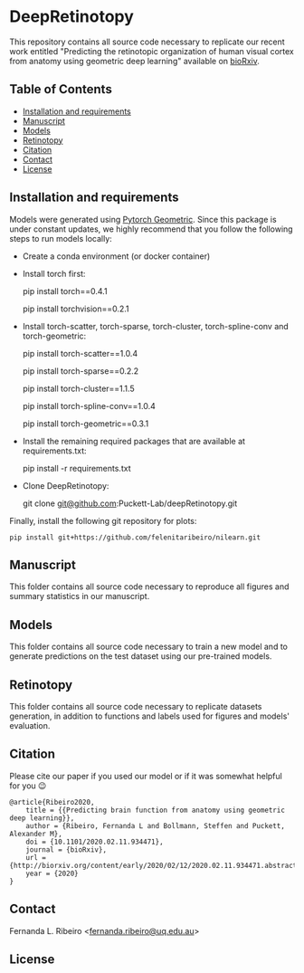 # DeepRetinotopy

This repository contains all source code necessary to replicate our recent work entitled "Predicting the retinotopic organization of human visual cortex from anatomy using geometric deep learning" available on 
 [bioRxiv](https://www.biorxiv.org/content/10.1101/2020.02.11.934471v3).

## Table of Contents
* [Installation and requirements](#installation-and-requirements)
* [Manuscript](#manuscript)
* [Models](#models)
* [Retinotopy](#retinotopy)
* [Citation](#citation)
* [Contact](#contact)
* [License](#license)


## Installation and requirements 

Models were generated using [Pytorch Geometric](https://pytorch-geometric.readthedocs.io/en/latest/). Since this package is under constant updates, we highly recommend that 
you follow the following steps to run models locally:

- Create a conda environment (or docker container)
- Install torch first:
		

    pip install torch==0.4.1    

    pip install torchvision==0.2.1
	
- Install torch-scatter, torch-sparse, torch-cluster, torch-spline-conv and torch-geometric:
	 
	 
	pip install torch-scatter==1.0.4

	pip install torch-sparse==0.2.2

	pip install torch-cluster==1.1.5

	pip install torch-spline-conv==1.0.4

    pip install torch-geometric==0.3.1


- Install the remaining required packages that are available at requirements.txt: 


    pip install -r requirements.txt
    
- Clone DeepRetinotopy:


    git clone git@github.com:Puckett-Lab/deepRetinotopy.git

Finally, install the following git repository for plots:

    pip install git+https://github.com/felenitaribeiro/nilearn.git


## Manuscript

This folder contains all source code necessary to reproduce all figures and summary statistics in our manuscript.

## Models

This folder contains all source code necessary to train a new model and to generate predictions on the test dataset 
using our pre-trained models.

## Retinotopy

This folder contains all source code necessary to replicate datasets generation, in addition to functions and labels 
used for figures and models' evaluation. 

## Citation

Please cite our paper if you used our model or if it was somewhat helpful for you :wink:

    @article{Ribeiro2020,
        title = {{Predicting brain function from anatomy using geometric deep learning}},
        author = {Ribeiro, Fernanda L and Bollmann, Steffen and Puckett, Alexander M},
        doi = {10.1101/2020.02.11.934471},
        journal = {bioRxiv},
        url = {http://biorxiv.org/content/early/2020/02/12/2020.02.11.934471.abstract},
        year = {2020}
    }


## Contact
Fernanda L. Ribeiro <[fernanda.ribeiro@uq.edu.au](fernanda.ribeiro@uq.edu.au)>


## License
